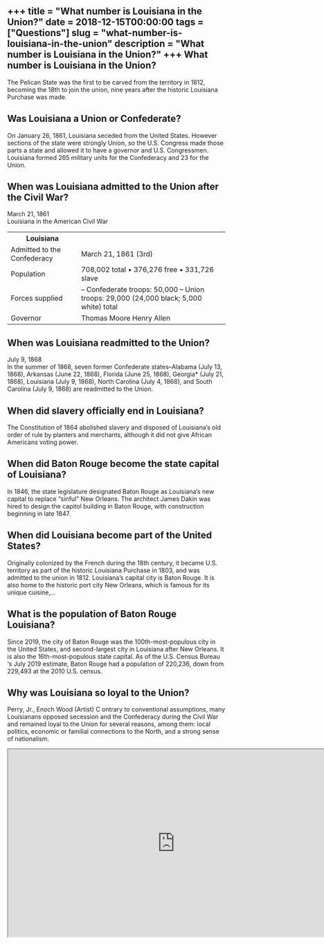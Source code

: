 +++
title = "What number is Louisiana in the Union?"
date = 2018-12-15T00:00:00
tags = ["Questions"]
slug = "what-number-is-louisiana-in-the-union"
description = "What number is Louisiana in the Union?"
+++
What number is Louisiana in the Union?
--------------------------------------

The Pelican State was the first to be carved from the territory in 1812, becoming the 18th to join the union, nine years after the historic Louisiana Purchase was made.

Was Louisiana a Union or Confederate?
-------------------------------------

On January 26, 1861, Louisiana seceded from the United States. However sections of the state were strongly Union, so the U.S. Congress made those parts a state and allowed it to have a governor and U.S. Congressmen. Louisiana formed 265 military units for the Confederacy and 23 for the Union.

When was Louisiana admitted to the Union after the Civil War?
-------------------------------------------------------------

March 21, 1861  
Louisiana in the American Civil War

<table><tr><th>Louisiana</th></tr><tr><td>Admitted to the Confederacy</td><td>March 21, 1861 (3rd)</td></tr><tr><td>Population</td><td>708,002 total • 376,276 free • 331,726 slave</td></tr><tr><td>Forces supplied</td><td>– Confederate troops: 50,000 – Union troops: 29,000 (24,000 black; 5,000 white) total</td></tr><tr><td>Governor</td><td>Thomas Moore Henry Allen</td></tr></table>

When was Louisiana readmitted to the Union?
-------------------------------------------

July 9, 1868  
In the summer of 1868, seven former Confederate states–Alabama (July 13, 1868), Arkansas (June 22, 1868), Florida (June 25, 1868), Georgia\* (July 21, 1868), Louisiana (July 9, 1868), North Carolina (July 4, 1868), and South Carolina (July 9, 1868) are readmitted to the Union.

When did slavery officially end in Louisiana?
---------------------------------------------

The Constitution of 1864 abolished slavery and disposed of Louisiana’s old order of rule by planters and merchants, although it did not give African Americans voting power.

When did Baton Rouge become the state capital of Louisiana?
-----------------------------------------------------------

In 1846, the state legislature designated Baton Rouge as Louisiana’s new capital to replace “sinful” New Orleans. The architect James Dakin was hired to design the capitol building in Baton Rouge, with construction beginning in late 1847.

When did Louisiana become part of the United States?
----------------------------------------------------

Originally colonized by the French during the 18th century, it became U.S. territory as part of the historic Louisiana Purchase in 1803, and was admitted to the union in 1812. Louisiana’s capital city is Baton Rouge. It is also home to the historic port city New Orleans, which is famous for its unique cuisine,…

What is the population of Baton Rouge Louisiana?
------------------------------------------------

Since 2019, the city of Baton Rouge was the 100th-most-populous city in the United States, and second-largest city in Louisiana after New Orleans. It is also the 16th-most-populous state capital. As of the U.S. Census Bureau ‘s July 2019 estimate, Baton Rouge had a population of 220,236, down from 229,493 at the 2010 U.S. census.

Why was Louisiana so loyal to the Union?
----------------------------------------

Perry, Jr., Enoch Wood (Artist) C ontrary to conventional assumptions, many Louisianans opposed secession and the Confederacy during the Civil War and remained loyal to the Union for several reasons, among them: local politics, economic or familial connections to the North, and a strong sense of nationalism.

<iframe allow="accelerometer; autoplay; clipboard-write; encrypted-media; gyroscope; picture-in-picture" allowfullscreen="" class="__youtube_prefs__  epyt-is-override  no-lazyload" data-no-lazy="1" data-origheight="433" data-origwidth="770" data-skipgform_ajax_framebjll="" height="433" id="_ytid_99326" loading="lazy" src="https://www.youtube.com/embed/x5rj429NZq4?enablejsapi=1&autoplay=0&cc_load_policy=0&cc_lang_pref=&iv_load_policy=1&loop=0&modestbranding=0&rel=1&fs=1&playsinline=0&autohide=2&theme=dark&color=red&controls=1&" title="YouTube player" width="770"></iframe>